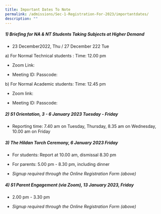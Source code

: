 ```yaml
---
title: Important Dates To Note
permalink: /admissions/Sec-1-Registration-For-2023/importantdates/
description: ""
---
```


##### **1) Briefing for NA & NT Students Taking Subjects at Higher Demand**

*   23 December2022, Thu / 27 December 222 Tue
    
a) For Normal Technical students : Time: 12.00 pm

*   Zoom Link:
    
*   Meeting ID: Passcode:
    
b) For Normal Academic students: Time: 12.45 pm

*   Zoom link:
    
*   Meeting ID: Passcode:
    

##### **2) S1 Orientation, 3 - 6 January 2023 Tuesday - Friday**

*   Reporting time: 7.40 am on Tuesday, Thursday, 8.35 am on Wednesday, 10.00 am on Friday
    

##### **3) The Hildan Torch Ceremony, 6 January 2023 Friday**

*   For students: Report at 10.00 am, dismissal 8.30 pm
    
*   For parents: 5.00 pm - 8.30 pm, including dinner
    
*   _Signup required through the Online Registration Form (above)_
    

##### **4) S1 Parent Engagement (via Zoom), 13 January 2023, Friday**

*   2.00 pm - 3.30 pm
    
*   _Signup required through the Online Registration Form (above)_